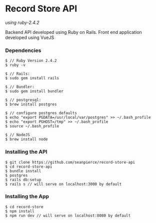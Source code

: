 # Record Store API
*using ruby-2.4.2*

Backend API developed using Ruby on Rails. Front end application developed using VueJS

### Dependencies
```
$ // Ruby Version 2.4.2
$ ruby -v

$ // Rails:
$ sudo gem install rails

$ // Bundler:
$ sudo gem install bundler

$ // postgresql:
$ brew install postgres

$ // configure postgres defaults
$ echo "export PGDATA=/usr/local/var/postgres" >> ~/.bash_profile
$ echo "export PGHOST=/tmp" >> ~/.bash_profile
$ source ~/.bash_profile

$ // NodeJS
$ brew install node
```

### Installing the API
```
$ git clone https://github.com/seanpierce/record-store-api
$ cd record-store-api
$ bundle install
$ postgres
$ rails db:setup
$ rails s // will serve on localhost:3000 by default
```

### Installing the App
```
$ cd record-store
$ npm install
$ npm run dev // will serve on localhost:8080 by default
```
